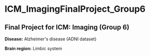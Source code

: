 # ICM_ImagingFinalProject_Group6

## Final Project for ICM: Imaging (Group 6)

**Disease:** Alzheimer's disease (ADNI dataset)

**Brain region:** Limbic system
